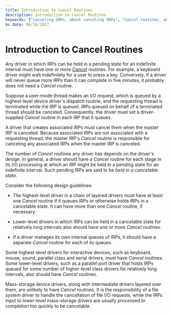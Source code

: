 ```yaml
---
title: Introduction to Cancel Routines
description: Introduction to Cancel Routines
keywords: ["canceling IRPs, about canceling IRPs", "Cancel routines, about Cancel routines", "associated IRP"]
ms.date: 06/16/2017
---
```


# Introduction to Cancel Routines





Any driver in which IRPs can be held in a pending state for an indefinite interval must have one or more [*Cancel*](/windows-hardware/drivers/ddi/wdm/nc-wdm-driver_cancel) routines. For example, a keyboard driver might wait indefinitely for a user to press a key. Conversely, if a driver will never queue more IRPs than it can complete in five minutes, it probably does not need a *Cancel* routine.

Suppose a user-mode thread makes an I/O request, which is queued by a highest-level device driver's dispatch routine, and the requesting thread is terminated while the IRP is queued. IRPs queued on behalf of a terminated thread should be canceled. Consequently, the driver must set a driver-supplied *Cancel* routine in each IRP that it queues.

A driver that creates associated IRPs must cancel them when the master IRP is canceled. Because associated IRPs are not associated with a requesting thread, the master IRP's *Cancel* routine is responsible for canceling any associated IRPs when the master IRP is canceled.

The number of *Cancel* routines any driver has depends on the driver's design. In general, a driver should have a *Cancel* routine for each stage in its I/O processing at which an IRP might be held in a pending state for an indefinite interval. Such pending IRPs are said to be *held in a cancelable state*.

Consider the following design guidelines:

-   The highest-level driver in a chain of layered drivers must have at least one *Cancel* routine if it queues IRPs or otherwise holds IRPs in a cancelable state. It can have more than one *Cancel* routine, if necessary.

-   Lower-level drivers in which IRPs can be held in a cancelable state for relatively long intervals also should have one or more *Cancel* routines.

-   If a driver manages its own internal queues of IRPs, it should have a separate *Cancel* routine for each of its queues.

Some highest-level drivers for interactive devices, such as keyboard, mouse, sound, parallel class and serial drivers, must have *Cancel* routines. Some lower-level drivers, such as a parallel port driver that holds IRPs queued for some number of higher-level class drivers for relatively long intervals, also should have *Cancel* routines.

Mass-storage device drivers, along with intermediate drivers layered over them, are unlikely to have *Cancel* routines. It is the responsibility of a file system driver to handle the cancellation of file I/O requests, while the IRPs input to lower-level mass-storage drivers are usually processed to completion too quickly to be cancelable.

 

